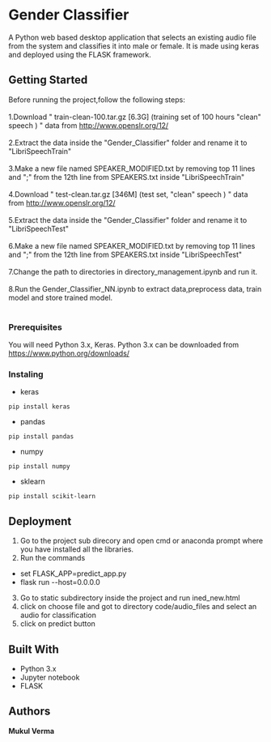 # Gender Classifier

A Python web based desktop application that selects an existing audio file from the system and classifies it into male or female. It is made using keras and deployed using the FLASK framework.

## Getting Started

Before running the project,follow the following steps:<br><br>
1.Download " train-clean-100.tar.gz [6.3G]   (training set of 100 hours "clean" speech ) " data from http://www.openslr.org/12/<br><br>
2.Extract the data inside the "Gender_Classifier" folder and rename it to "LibriSpeechTrain"<br><br>
3.Make a new file named SPEAKER_MODIFIED.txt by removing top 11 lines and ";" from the 12th line from SPEAKERS.txt inside "LibriSpeechTrain"<br><br> 
4.Download " test-clean.tar.gz [346M]   (test set, "clean" speech ) " data from http://www.openslr.org/12/<br><br>
5.Extract the data inside the "Gender_Classifier" folder and rename it to "LibriSpeechTest"<br><br>
6.Make a new file named SPEAKER_MODIFIED.txt by removing top 11 lines and ";" from the 12th line from SPEAKERS.txt inside "LibriSpeechTest"<br><br>
7.Change the path to directories in directory_management.ipynb and run it.<br><br>
8.Run the Gender_Classifier_NN.ipynb to extract data,preprocess data, train model and store trained model.<br><br>

### Prerequisites
You will need Python 3.x, Keras.
Python 3.x can be downloaded from https://www.python.org/downloads/

### Instaling
* keras
```
pip install keras
```
* pandas
```
pip install pandas
```
* numpy
```
pip install numpy
```
* sklearn
```
pip install scikit-learn
```

## Deployment
1. Go to the project sub direcory and open cmd or anaconda prompt where you have installed all the libraries.
2. Run the commands
* set FLASK_APP=predict_app.py
* flask run --host=0.0.0.0
3. Go to static subdirectory inside the project and run ined_new.html
4. click on choose file and got to directory code/audio_files and select an audio for classification
5. click on predict button

## Built With

* Python 3.x
* Jupyter notebook
* FLASK

## Authors

**Mukul Verma**
